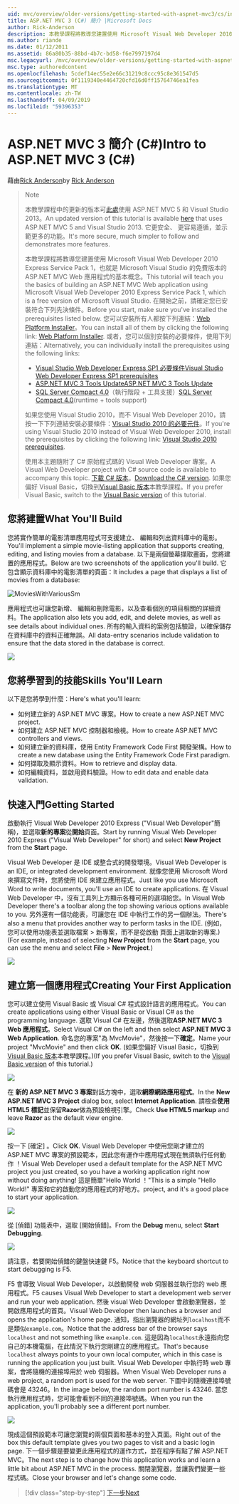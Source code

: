 ```yaml
---
uid: mvc/overview/older-versions/getting-started-with-aspnet-mvc3/cs/intro-to-aspnet-mvc-3
title: ASP.NET MVC 3 (C#) 簡介 |Microsoft Docs
author: Rick-Anderson
description: 本教學課程將教導您建置使用 Microsoft Visual Web Developer 2010 Express Service Pack 1，也就是 ASP.NET MVC Web 應用程式的基本概念...
ms.author: riande
ms.date: 01/12/2011
ms.assetid: 86a80b35-88bd-4b7c-bd58-f6e7997197d4
msc.legacyurl: /mvc/overview/older-versions/getting-started-with-aspnet-mvc3/cs/intro-to-aspnet-mvc-3
msc.type: authoredcontent
ms.openlocfilehash: 5cdef14ec55e2e66c31219c8ccc95c8e361547d5
ms.sourcegitcommit: 0f1119340e4464720cfd16d0ff15764746ea1fea
ms.translationtype: MT
ms.contentlocale: zh-TW
ms.lasthandoff: 04/09/2019
ms.locfileid: "59396353"
---
```

# <a name="intro-to-aspnet-mvc-3-c"></a><span data-ttu-id="9a195-103">ASP.NET MVC 3 簡介 (C#)</span><span class="sxs-lookup"><span data-stu-id="9a195-103">Intro to ASP.NET MVC 3 (C#)</span></span>

<span data-ttu-id="9a195-104">藉由[Rick Anderson]((https://twitter.com/RickAndMSFT))</span><span class="sxs-lookup"><span data-stu-id="9a195-104">by [Rick Anderson]((https://twitter.com/RickAndMSFT))</span></span>

> > [!NOTE]
> > <span data-ttu-id="9a195-105">本教學課程中的更新的版本可[此處](../../../getting-started/introduction/getting-started.md)使用 ASP.NET MVC 5 和 Visual Studio 2013。</span><span class="sxs-lookup"><span data-stu-id="9a195-105">An updated version of this tutorial is available [here](../../../getting-started/introduction/getting-started.md) that uses ASP.NET MVC 5 and Visual Studio 2013.</span></span> <span data-ttu-id="9a195-106">它更安全、 更容易遵循，並示範更多的功能。</span><span class="sxs-lookup"><span data-stu-id="9a195-106">It's more secure, much simpler to follow and demonstrates more features.</span></span>
> 
> 
> <span data-ttu-id="9a195-107">本教學課程將教導您建置使用 Microsoft Visual Web Developer 2010 Express Service Pack 1，也就是 Microsoft Visual Studio 的免費版本的 ASP.NET MVC Web 應用程式的基本概念。</span><span class="sxs-lookup"><span data-stu-id="9a195-107">This tutorial will teach you the basics of building an ASP.NET MVC Web application using Microsoft Visual Web Developer 2010 Express Service Pack 1, which is a free version of Microsoft Visual Studio.</span></span> <span data-ttu-id="9a195-108">在開始之前，請確定您已安裝符合下列先決條件。</span><span class="sxs-lookup"><span data-stu-id="9a195-108">Before you start, make sure you've installed the prerequisites listed below.</span></span> <span data-ttu-id="9a195-109">您可以安裝所有人都按下列連結：[Web Platform Installer](https://www.microsoft.com/web/gallery/install.aspx?appid=VWD2010SP1Pack)。</span><span class="sxs-lookup"><span data-stu-id="9a195-109">You can install all of them by clicking the following link: [Web Platform Installer](https://www.microsoft.com/web/gallery/install.aspx?appid=VWD2010SP1Pack).</span></span> <span data-ttu-id="9a195-110">或者，您可以個別安裝的必要條件，使用下列連結：</span><span class="sxs-lookup"><span data-stu-id="9a195-110">Alternatively, you can individually install the prerequisites using the following links:</span></span>
> 
> - [<span data-ttu-id="9a195-111">Visual Studio Web Developer Express SP1 必要條件</span><span class="sxs-lookup"><span data-stu-id="9a195-111">Visual Studio Web Developer Express SP1 prerequisites</span></span>](https://www.microsoft.com/web/gallery/install.aspx?appid=VWD2010SP1Pack)
> - [<span data-ttu-id="9a195-112">ASP.NET MVC 3 Tools Update</span><span class="sxs-lookup"><span data-stu-id="9a195-112">ASP.NET MVC 3 Tools Update</span></span>](https://www.microsoft.com/web/gallery/install.aspx?appsxml=&amp;appid=MVC3)
> - <span data-ttu-id="9a195-113">[SQL Server Compact 4.0](https://www.microsoft.com/web/gallery/install.aspx?appid=SQLCE;SQLCEVSTools_4_0)（執行階段 + 工具支援）</span><span class="sxs-lookup"><span data-stu-id="9a195-113">[SQL Server Compact 4.0](https://www.microsoft.com/web/gallery/install.aspx?appid=SQLCE;SQLCEVSTools_4_0)(runtime + tools support)</span></span>
> 
> <span data-ttu-id="9a195-114">如果您使用 Visual Studio 2010，而不 Visual Web Developer 2010，請按一下下列連結安裝必要條件：[Visual Studio 2010 的必要元件](https://www.microsoft.com/web/gallery/install.aspx?appsxml=&amp;appid=VS2010SP1Pack)。</span><span class="sxs-lookup"><span data-stu-id="9a195-114">If you're using Visual Studio 2010 instead of Visual Web Developer 2010, install the prerequisites by clicking the following link: [Visual Studio 2010 prerequisites](https://www.microsoft.com/web/gallery/install.aspx?appsxml=&amp;appid=VS2010SP1Pack).</span></span>
> 
> <span data-ttu-id="9a195-115">使用本主題隨附了 C# 原始程式碼的 Visual Web Developer 專案。</span><span class="sxs-lookup"><span data-stu-id="9a195-115">A Visual Web Developer project with C# source code is available to accompany this topic.</span></span> <span data-ttu-id="9a195-116">[下載 C# 版本](https://code.msdn.microsoft.com/Introduction-to-MVC-3-10d1b098)。</span><span class="sxs-lookup"><span data-stu-id="9a195-116">[Download the C# version](https://code.msdn.microsoft.com/Introduction-to-MVC-3-10d1b098).</span></span> <span data-ttu-id="9a195-117">如果您偏好 Visual Basic，切換到[Visual Basic 版本](../vb/intro-to-aspnet-mvc-3.md)本教學課程。</span><span class="sxs-lookup"><span data-stu-id="9a195-117">If you prefer Visual Basic, switch to the [Visual Basic version](../vb/intro-to-aspnet-mvc-3.md) of this tutorial.</span></span>


## <a name="what-youll-build"></a><span data-ttu-id="9a195-118">您將建置</span><span class="sxs-lookup"><span data-stu-id="9a195-118">What You'll Build</span></span>

<span data-ttu-id="9a195-119">您將實作簡單的電影清單應用程式可支援建立、 編輯和列出資料庫中的電影。</span><span class="sxs-lookup"><span data-stu-id="9a195-119">You'll implement a simple movie-listing application that supports creating, editing, and listing movies from a database.</span></span> <span data-ttu-id="9a195-120">以下是兩個螢幕擷取畫面，您將建置的應用程式。</span><span class="sxs-lookup"><span data-stu-id="9a195-120">Below are two screenshots of the application you'll build.</span></span> <span data-ttu-id="9a195-121">它包含顯示資料庫中的電影清單的頁面：</span><span class="sxs-lookup"><span data-stu-id="9a195-121">It includes a page that displays a list of movies from a database:</span></span>

![MoviesWithVariousSm](intro-to-aspnet-mvc-3/_static/image1.png)

<span data-ttu-id="9a195-123">應用程式也可讓您新增、 編輯和刪除電影，以及查看個別的項目相關的詳細資料。</span><span class="sxs-lookup"><span data-stu-id="9a195-123">The application also lets you add, edit, and delete movies, as well as see details about individual ones.</span></span> <span data-ttu-id="9a195-124">所有的輸入資料的案例包括驗證，以確保儲存在資料庫中的資料正確無誤。</span><span class="sxs-lookup"><span data-stu-id="9a195-124">All data-entry scenarios include validation to ensure that the data stored in the database is correct.</span></span>

![](intro-to-aspnet-mvc-3/_static/image2.png)

## <a name="skills-youll-learn"></a><span data-ttu-id="9a195-125">您將學習到的技能</span><span class="sxs-lookup"><span data-stu-id="9a195-125">Skills You'll Learn</span></span>

<span data-ttu-id="9a195-126">以下是您將學到什麼：</span><span class="sxs-lookup"><span data-stu-id="9a195-126">Here's what you'll learn:</span></span>

- <span data-ttu-id="9a195-127">如何建立新的 ASP.NET MVC 專案。</span><span class="sxs-lookup"><span data-stu-id="9a195-127">How to create a new ASP.NET MVC project.</span></span>
- <span data-ttu-id="9a195-128">如何建立 ASP.NET MVC 控制器和檢視。</span><span class="sxs-lookup"><span data-stu-id="9a195-128">How to create ASP.NET MVC controllers and views.</span></span>
- <span data-ttu-id="9a195-129">如何建立新的資料庫，使用 Entity Framework Code First 開發架構。</span><span class="sxs-lookup"><span data-stu-id="9a195-129">How to create a new database using the Entity Framework Code First paradigm.</span></span>
- <span data-ttu-id="9a195-130">如何擷取及顯示資料。</span><span class="sxs-lookup"><span data-stu-id="9a195-130">How to retrieve and display data.</span></span>
- <span data-ttu-id="9a195-131">如何編輯資料，並啟用資料驗證。</span><span class="sxs-lookup"><span data-stu-id="9a195-131">How to edit data and enable data validation.</span></span>

## <a name="getting-started"></a><span data-ttu-id="9a195-132">快速入門</span><span class="sxs-lookup"><span data-stu-id="9a195-132">Getting Started</span></span>

<span data-ttu-id="9a195-133">啟動執行 Visual Web Developer 2010 Express ("Visual Web Developer"簡稱)，並選取**新的專案**從**開始**頁面。</span><span class="sxs-lookup"><span data-stu-id="9a195-133">Start by running Visual Web Developer 2010 Express ("Visual Web Developer" for short) and select **New Project** from the **Start** page.</span></span>

<span data-ttu-id="9a195-134">Visual Web Developer 是 IDE 或整合式的開發環境。</span><span class="sxs-lookup"><span data-stu-id="9a195-134">Visual Web Developer is an IDE, or integrated development environment.</span></span> <span data-ttu-id="9a195-135">就像您使用 Microsoft Word 來撰寫文件時，您將使用 IDE 來建立應用程式。</span><span class="sxs-lookup"><span data-stu-id="9a195-135">Just like you use Microsoft Word to write documents, you'll use an IDE to create applications.</span></span> <span data-ttu-id="9a195-136">在 Visual Web Developer 中，沒有工具列上方顯示各種可用的選項給您。</span><span class="sxs-lookup"><span data-stu-id="9a195-136">In Visual Web Developer there's a toolbar along the top showing various options available to you.</span></span> <span data-ttu-id="9a195-137">另外還有一個功能表，可讓您在 IDE 中執行工作的另一個辦法。</span><span class="sxs-lookup"><span data-stu-id="9a195-137">There's also a menu that provides another way to perform tasks in the IDE.</span></span> <span data-ttu-id="9a195-138">(例如，您可以使用功能表並選取檔案 &gt; 新專案，而不是從啟動 頁面上選取新的專案.)</span><span class="sxs-lookup"><span data-stu-id="9a195-138">(For example, instead of selecting **New Project** from the **Start** page, you can use the menu and select **File** &gt; **New Project**.)</span></span>

[![](intro-to-aspnet-mvc-3/_static/image4.png)](intro-to-aspnet-mvc-3/_static/image3.png)

## <a name="creating-your-first-application"></a><span data-ttu-id="9a195-139">建立第一個應用程式</span><span class="sxs-lookup"><span data-stu-id="9a195-139">Creating Your First Application</span></span>

<span data-ttu-id="9a195-140">您可以建立使用 Visual Basic 或 Visual C# 程式設計語言的應用程式。</span><span class="sxs-lookup"><span data-stu-id="9a195-140">You can create applications using either Visual Basic or Visual C# as the programming language.</span></span> <span data-ttu-id="9a195-141">選取 Visual C# 在左邊，然後選取**ASP.NET MVC 3 Web 應用程式**。</span><span class="sxs-lookup"><span data-stu-id="9a195-141">Select Visual C# on the left and then select **ASP.NET MVC 3 Web Application**.</span></span> <span data-ttu-id="9a195-142">命名您的專案"為 MvcMovie"，然後按一下**確定**。</span><span class="sxs-lookup"><span data-stu-id="9a195-142">Name your project "MvcMovie" and then click **OK**.</span></span> <span data-ttu-id="9a195-143">(如果您偏好 Visual Basic，切換到[Visual Basic 版本](../vb/intro-to-aspnet-mvc-3.md)本教學課程。)</span><span class="sxs-lookup"><span data-stu-id="9a195-143">(If you prefer Visual Basic, switch to the [Visual Basic version](../vb/intro-to-aspnet-mvc-3.md) of this tutorial.)</span></span>

![](intro-to-aspnet-mvc-3/_static/image5.png)

<span data-ttu-id="9a195-144">在 **新的 ASP.NET MVC 3 專案**對話方塊中，選取**網際網路應用程式**。</span><span class="sxs-lookup"><span data-stu-id="9a195-144">In the **New ASP.NET MVC 3 Project** dialog box, select **Internet Application**.</span></span> <span data-ttu-id="9a195-145">請檢查**使用 HTML5 標記**並保留**Razor**做為預設檢視引擎。</span><span class="sxs-lookup"><span data-stu-id="9a195-145">Check **Use HTML5 markup** and leave **Razor** as the default view engine.</span></span>

![](intro-to-aspnet-mvc-3/_static/image6.png)

<span data-ttu-id="9a195-146">按一下 [確定] 。</span><span class="sxs-lookup"><span data-stu-id="9a195-146">Click **OK**.</span></span> <span data-ttu-id="9a195-147">Visual Web Developer 中使用您剛才建立的 ASP.NET MVC 專案的預設範本，因此您有運作中應用程式現在無須執行任何動作 ！</span><span class="sxs-lookup"><span data-stu-id="9a195-147">Visual Web Developer used a default template for the ASP.NET MVC project you just created, so you have a working application right now without doing anything!</span></span> <span data-ttu-id="9a195-148">這是簡單"Hello World ！"</span><span class="sxs-lookup"><span data-stu-id="9a195-148">This is a simple "Hello World!"</span></span> <span data-ttu-id="9a195-149">專案和它的啟動您的應用程式的好地方。</span><span class="sxs-lookup"><span data-stu-id="9a195-149">project, and it's a good place to start your application.</span></span>

[![](intro-to-aspnet-mvc-3/_static/image8.png)](intro-to-aspnet-mvc-3/_static/image7.png)

<span data-ttu-id="9a195-150">從 [偵錯] 功能表中，選取 [開始偵錯]。</span><span class="sxs-lookup"><span data-stu-id="9a195-150">From the **Debug** menu, select **Start Debugging**.</span></span>

![](intro-to-aspnet-mvc-3/_static/image9.png)

<span data-ttu-id="9a195-151">請注意，若要開始偵錯的鍵盤快速鍵 F5。</span><span class="sxs-lookup"><span data-stu-id="9a195-151">Notice that the keyboard shortcut to start debugging is F5.</span></span>

<span data-ttu-id="9a195-152">F5 會導致 Visual Web Developer，以啟動開發 web 伺服器並執行您的 web 應用程式。</span><span class="sxs-lookup"><span data-stu-id="9a195-152">F5 causes Visual Web Developer to start a development web server and run your web application.</span></span> <span data-ttu-id="9a195-153">然後 visual Web Developer 會啟動瀏覽器，並開啟應用程式的首頁。</span><span class="sxs-lookup"><span data-stu-id="9a195-153">Visual Web Developer then launches a browser and opens the application's home page.</span></span> <span data-ttu-id="9a195-154">通知，指出瀏覽器的網址列`localhost`而不是類似`example.com`。</span><span class="sxs-lookup"><span data-stu-id="9a195-154">Notice that the address bar of the browser says `localhost` and not something like `example.com`.</span></span> <span data-ttu-id="9a195-155">這是因為`localhost`永遠指向您自己的本機電腦，在此情況下執行您剛建立的應用程式。</span><span class="sxs-lookup"><span data-stu-id="9a195-155">That's because `localhost` always points to your own local computer, which in this case is running the application you just built.</span></span> <span data-ttu-id="9a195-156">Visual Web Developer 中執行時 web 專案，會將隨機的連接埠用於 web 伺服器。</span><span class="sxs-lookup"><span data-stu-id="9a195-156">When Visual Web Developer runs a web project, a random port is used for the web server.</span></span> <span data-ttu-id="9a195-157">下圖中的隨機連接埠號碼會是 43246。</span><span class="sxs-lookup"><span data-stu-id="9a195-157">In the image below, the random port number is 43246.</span></span> <span data-ttu-id="9a195-158">當您執行應用程式時，您可能會看到不同的連接埠號碼。</span><span class="sxs-lookup"><span data-stu-id="9a195-158">When you run the application, you'll probably see a different port number.</span></span>

![](intro-to-aspnet-mvc-3/_static/image10.png)

<span data-ttu-id="9a195-159">現成這個預設範本可讓您瀏覽的兩個頁面和基本的登入頁面。</span><span class="sxs-lookup"><span data-stu-id="9a195-159">Right out of the box this default template gives you two pages to visit and a basic login page.</span></span> <span data-ttu-id="9a195-160">下一個步驟是要變更此應用程式的運作方式，並在程序有點了解 ASP.NET MVC。</span><span class="sxs-lookup"><span data-stu-id="9a195-160">The next step is to change how this application works and learn a little bit about ASP.NET MVC in the process.</span></span> <span data-ttu-id="9a195-161">關閉瀏覽器，並讓我們變更一些程式碼。</span><span class="sxs-lookup"><span data-stu-id="9a195-161">Close your browser and let's change some code.</span></span>

> [!div class="step-by-step"]
> [<span data-ttu-id="9a195-162">下一步</span><span class="sxs-lookup"><span data-stu-id="9a195-162">Next</span></span>](adding-a-controller.md)
